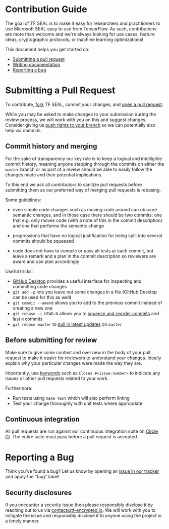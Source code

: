 # Contribution Guide

The goal of TF SEAL is to make it easy for researchers and practitioners to use Microsoft SEAL easy to use from TensorFlow. As such, contributions are more than welcome and we're always looking for use cases, feature ideas, cryptographic protocols, or machine learning optimizations!

This document helps you get started on:

- [Submitting a pull request](#submitting-a-pull-request)
- [Writing documentation](#writing-documentation)
- [Reporting a bug](#reporting-a-bug)

# Submitting a Pull Request

To contribute, [fork](https://help.github.com/articles/fork-a-repo/) TF SEAL, commit your changes, and [open a pull request](https://help.github.com/articles/using-pull-requests/).

While you may be asked to make changes to your submission during the review process, we will work with you on this and suggest changes. Consider giving us [push rights to your branch](https://help.github.com/articles/allowing-changes-to-a-pull-request-branch-created-from-a-fork/) so we can potentially also help via commits.

## Commit history and merging

For the sake of transparency our key rule is to keep a logical and intelligible commit history, meaning anyone stepping through the commits on either the `master` branch or as part of a review should be able to easily follow the changes made and their potential implications.

To this end we ask all contributors to sanitize pull requests before submitting them as our preferred way of merging pull requests is rebasing.

Some guidelines:

- even simple code changes such as moving code around can obscure semantic changes, and in those case there should be two commits: one that e.g. only moves code (with a note of this in the commit description) and one that performs the semantic change

- progressions that have no logical justification for being split into several commits should be squeezed

- code does not have to compile or pass all tests at each commit, but leave a remark and a plan in the commit description so reviewers are aware and can plan accordingly

Useful tricks:

- [GitHub Desktop](https://desktop.github.com/) provides a useful interface for inspecting and committing code changes
- `git add -p` lets you leave out some changes in a file (GitHub Desktop can be used for this as well)
- `git commit --amend` allows you to add to the previous commit instead of creating a new one
- `git rebase -i HEAD~N` allows you to [squeeze and reorder commits](https://git-scm.com/book/en/v2/Git-Tools-Rewriting-History) and last `N` commits
- `git rebase master` to [pull in latest updates](https://git-scm.com/book/en/v2/Git-Branching-Rebasing) on `master`

## Before submitting for review

Make sure to give some context and overview in the body of your pull request to make it easier for reviewers to understand your changes. Ideally explain why your particular changes were made the way they are.

Importantly, use [keywords](https://help.github.com/en/articles/closing-issues-using-keywords) such as `Closes #<issue-number>` to indicate any issues or other pull requests related to your work.

Furthermore:

- Run tests using `make test` which will also perform linting
- Test your change thoroughly with unit tests where appropriate

## Continuous integration

All pull requests are run against our continuous integration suite on [Circle CI](https://circleci.com/gh/tf-encrypted/workflows/tf-seal). The entire suite must pass before a pull request is accepted.

# Reporting a Bug

Think you've found a bug? Let us know by opening an [issue in our tracker](https://github.com/tf-encrypted/tf-seal/issues) and apply the "bug" label!

## Security disclosures

If you encounter a security issue then please responsibly disclose it by reaching out to us via [contact@tf-encrypted.io](mailto:contact@tf-encrypted.io). We will work with you to mitigate the issue and responsibly disclose it to anyone using the project in a timely manner.
